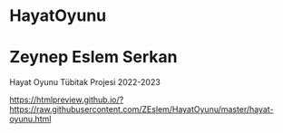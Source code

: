 # HayatOyunu
# Zeynep Eslem Serkan
Hayat Oyunu Tübitak Projesi 2022-2023

https://htmlpreview.github.io/?https://raw.githubusercontent.com/ZEslem/HayatOyunu/master/hayat-oyunu.html
